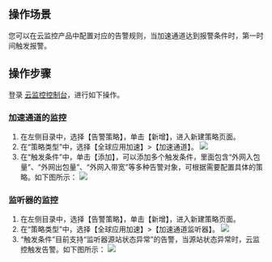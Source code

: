 ## 操作场景
您可以在云监控产品中配置对应的告警规则，当加速通道达到报警条件时，第一时间触发报警。

## 操作步骤
登录 [云监控控制台](https://console.cloud.tencent.com/monitor/policylist/add)，进行如下操作。

### 加速通道的监控
1. 在左侧目录中，选择【告警策略】，单击【新增】，进入新建策略页面。
2. 在“策略类型”中，选择【全球应用加速】>【加速通道】。
![](https://main.qcloudimg.com/raw/238e18b33b68536c3276f9e70cb80ffe.png)
3. 在“触发条件”中，单击【添加】，可以添加多个触发条件，里面包含“外网入包量”、“外网出包量”、“外网入带宽”等多种告警对象，可根据需要配置具体的策略。如下图所示：
![](https://main.qcloudimg.com/raw/5e70c15618d639fad3e4fd1addd34bf1.png)

### 监听器的监控
1. 在左侧目录中，选择【告警策略】，单击【新增】，进入新建策略页面。
2. 在“策略类型”中，选择【全球应用加速】>【加速通道监听器】。
![](https://main.qcloudimg.com/raw/89ae4b4b4388d78db7cfa44d1a480f60.png)
3. “触发条件”目前支持“监听器源站状态异常”的告警，当源站状态异常时，云监控触发告警。如下图所示：
![](https://main.qcloudimg.com/raw/3bdb2f8c91facca1b79519654dd47ee9.png)


